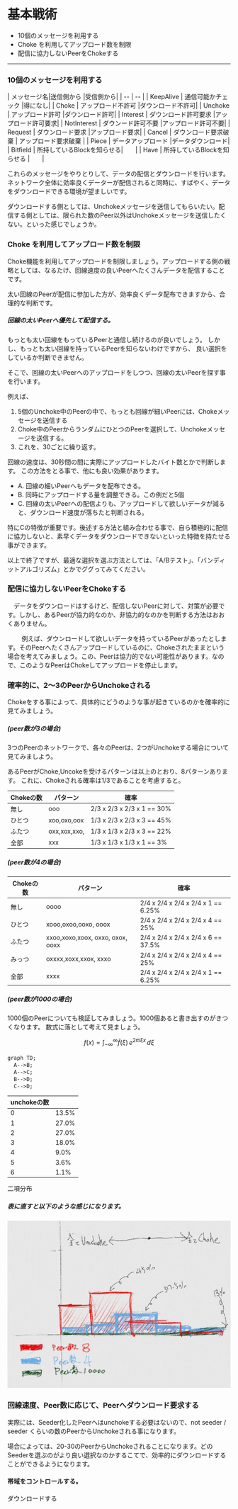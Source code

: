 # 基本戦術
* 10個のメッセージを利用する
* Choke を利用してアップロード数を制限
* 配信に協力しないPeerをChokeする


<hr>

### 10個のメッセージを利用する

| メッセージ名|送信側から |受信側から|
| -- | -- |
| KeepAlive | 通信可能かチェック |得になし|
| Choke | アップロード不許可 |ダウンロード不許可|
| Unchoke | アップロード許可 |ダウンロード許可|
| Interest | ダウンロード許可要求 |アップロード許可要求|
| NotInterest | ダウンード許可不要 |アップロード許可不要|
| Request | ダウンロード要求 |アップロード要求|
| Cancel | ダウンロード要求破棄 | アップロード要求破棄 |
| Piece | データアップロード |データダウンロード|
| Bitfield | 所持しているBlockを知らせる|　　|
| Have | 所持しているBlockを知らせる |　　|

これらのメッセージをやりとりして、データの配信とダウンロードを行います。
ネットワーク全体に効率良くデーターが配信されると同時に、すばやく、データをダウンロードできる環境が望ましいです。

ダウンロードする側としては、Unchokeメッセージを送信してもらいたい。配信する側としては、限られた数のPeer以外はUnchokeメッセージを送信したくない。といった感じでしょうか。


### Choke を利用してアップロード数を制限

Choke機能を利用してアップロードを制限しましょう。アップロードする側の戦略としては、なるたけ、回線速度の良いPeerへたくさんデータを配信することです。

太い回線のPeerが配信に参加した方が、効率良くデータ配布できますから、合理的な判断です。

##### 回線の太いPeerへ優先して配信する。
もっとも太い回線をもっているPeerと通信し続けるのが良いでしょう。
しかし、もっとも太い回線を持っているPeerを知らないわけですから、
良い選択をしているか判断できません。

そこで、回線の太いPeerへのアップロードをしつつ、回線の太いPeerを探す事を行います。

例えば、
1. 5個のUnchoke中のPeerの中で、もっとも回線が細いPeerには、Chokeメッセージを送信する
2. Choke中のPeerからランダムにひとつのPeerを選択して、Unchokeメッセージを送信する。
3. これを、30ごとに繰り返す。

回線の速度は、30秒間の間に実際にアップロードしたバイト数とかで判断します。
この方法をとる事で、他にも良い効果があります。

* A. 回線の細いPeerへもデータを配布できる。
* B. 同時にアップロードする量を調整できる。この例だと5個
* C.  回線の太いPeerへの配信よりも、アップロードして欲しいデータが減ると、ダウンロード速度が落ちたと判断される。

特にCの特徴が重要です。後述する方法と組み合わせる事で、自ら積極的に配信に協力しないと、素早くデータをダウンロードできないといった特徴を持たせる事ができます。


以上で終了ですが、最適な選択を選ぶ方法としては、「A/Bテスト」、「バンディットアルゴリズム」とかでググってみてください。


### 配信に協力しないPeerをChokeする
　データをダウンロードはするけど、配信しないPeerに対して、対策が必要です。しかし、あるPeerが協力的なのか、非協力的なのかを判断する方法はおおくありません。
　

　
　例えば、ダウンロードして欲しいデータを持っているPeerがあったとします。そのPeerへたくさんアップロードしているのに、Chokeされたままという場合を考えてみましょう。この、Peerは協力的でない可能性があります。なので、このようなPeerはChokeしてアップロードを停止します。
　



### 確率的に、2〜3のPeerからUnchokeされる

Chokeをする事によって、具体的にどうのような事が起きているのかを確率的に見てみましょう。

##### (peer数が3の場合)

3つのPeerのネットワークで、各々のPeerは、2つがUnchokeする場合について見てみましよう。

あるPeerがChoke,Uncokeを受けるパターンは以上のとおり、8パターンあります。
これに、Chokeされる確率は1/3であることを考慮すると。


| Chokeの数| パターン| 確率|
| -- | -- | -- |
| 無し | ooo | 2/3 x 2/3 x 2/3 x 1 == 30% |
| ひとつ | xoo,oxo,oox | 1/3 x 2/3 x 2/3 x 3 == 45% |
| ふたつ | oxx,xox,xxo,| 1/3 x 1/3 x 2/3 x 3 == 22% |
| 全部 | xxx | 1/3 x 1/3 x 1/3 x 1 == 3%|


##### (peer数が4の場合)

| Chokeの数| パターン| 確率|
| -- | -- | -- |
| 無し | oooo | 2/4 x 2/4 x 2/4 x 2/4 x 1 == 6.25% |
| ひとつ | xooo,oxoo,ooxo, ooox | 2/4 x 2/4 x 2/4 x 2/4 x 4  == 25% |
| ふたつ | xxoo,xoxo,xoox, oxxo, oxox, ooxx| 2/4 x 2/4 x 2/4 x 2/4 x 6 == 37.5% |
| みっつ | oxxxx,xoxx,xxox, xxxo | 2/4 x 2/4 x 2/4 x 2/4 x 4 == 25% |
| 全部 | xxxx | 2/4 x 2/4 x 2/4 x 2/4 x 1 == 6.25%|



##### (peer数が1000の場合)

1000個のPeerについても検証してみましょう。1000個あると書き出すのがきつくなります。
数式に落として考えて見ましょう。

```math

f(x) = \int_{-\infty}^\infty
    \hat f(\xi)\,e^{2 \pi i \xi x}
    \,d\xi

```


```mermaid
graph TD;
  A-->B;
  A-->C;
  B-->D;
  C-->D;
```


|unchokeの数||
| -- | -- |
|0|13.5%|
|1|27.0%|
|2|27.0%|
|3|18.0%|
|4|9.0%|
|5|3.6%|
|6|1.1%|

二項分布

##### 表に直すと以下のような感じになります。

![](client_choke_impl_001.jpg) 


### 回線速度、Peer数に応じて、Peerへダウンロード要求する

実際には、Seeder化したPeerへはunchokeする必要はないので、not seeder / seeder くらいの数のPeerからUnchokeされる事になります。

場合によっては、20-30のPeerからUnchokeされることになります。どのSeederを選ぶのがより良い選択なのかするこてで、効率的にダウンロードすることができるようになります。

#### 帯域をコントロールする。
ダウンロードする


